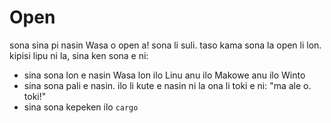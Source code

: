# Open

sona sina pi nasin Wasa o open a! sona li suli. taso kama sona la open li lon. kipisi lipu ni la, sina ken sona e ni:

* sina sona lon e nasin Wasa lon ilo Linu anu ilo Makowe anu ilo Winto
* sina sona pali e nasin. ilo li kute e nasin ni la ona li toki e ni: "ma ale o. toki!"
* sina sona kepeken ilo `cargo` <!-- o toki e ilo Cargo -->
